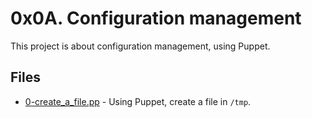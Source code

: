 # 0x0A. Configuration management

This project is about configuration management, using Puppet.

## Files

- [0-create_a_file.pp](0-create_a_file.pp) - Using Puppet, create a file in `/tmp`.